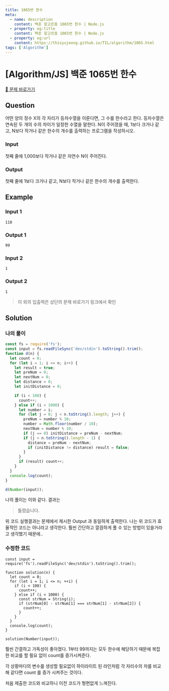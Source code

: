 ```yaml
---
title: 1065번 한수
meta:
  - name: description
    content: 백준 알고르즘 1065번 한수 | Node.js
  - property: og:title
    content: 백준 알고르즘 1065번 한수 | Node.js
  - property: og:url
    content: https://thisyujeong.github.io/TIL/algorithm/1065.html
tags: ['Algorithm']
---
```


# [Algorithm/JS] 백준 1065번 한수

[🔗 문제 바로가기](https://www.acmicpc.net/problem/1065)

## Question

어떤 양의 정수 X의 각 자리가 등차수열을 이룬다면, 그 수를 한수라고 한다. 등차수열은 연속된 두 개의 수의 차이가 일정한 수열을 말한다. N이 주어졌을 때, 1보다 크거나 같고, N보다 작거나 같은 한수의 개수를 출력하는 프로그램을 작성하시오.

### Input

첫째 줄에 1,000보다 작거나 같은 자연수 N이 주어진다.

### Output

첫째 줄에 1보다 크거나 같고, N보다 작거나 같은 한수의 개수를 출력한다.

## Example

### Input 1

```
110
```

### Output 1

```
99
```

### Input 2

```
1
```

### Output 2

```
1
```

> 이 외의 입출력은 상단의 문제 바로가기 링크에서 확인

## Solution

### 나의 풀이

```js
const fs = require('fs');
const input = fs.readFileSync('dev/stdin').toString().trim();
function d(n) {
  let count = 0;
  for (let i = 1; i <= n; i++) {
    let result = true;
    let preNum = 0;
    let nextNum = 0;
    let distance = 0;
    let initDistance = 0;

    if (i < 100) {
      count++;
    } else if (i < 1000) {
      let number = i;
      for (let j = 0; j < n.toString().length; j++) {
        preNum = number % 10;
        number = Math.floor(number / 10);
        nextNum = number % 10;
        if (j == 0) initDistance = preNum - nextNum;
        if (j < n.toString().length - 1) {
          distance = preNum - nextNum;
          if (initDistance != distance) result = false;
        }
      }
      if (result) count++;
    }
  }
  console.log(count);
}

d(Number(input));
```

나의 풀이는 이와 같다. 결과는

> 틀렸습니다.

위 코드 실행결과는 문제에서 제시한 Output 과 동일하게 출력한다. 나는 위 코드가 효율적인 코드는 아니라고 생각한다. 훨씬 간단하고 깔끔하게 풀 수 있는 방법이 있을거라고 생각했기 때문에..

### 수정한 코드

```js{9-11}
const input = require('fs').readFileSync('dev/stdin').toString().trim();

function solution(n) {
  let count = 0;
  for (let i = 1; i <= n; ++i) {
    if (i < 100) {
      count++;
    } else if (i < 1000) {
      const strNum = String(i);
      if (strNum[0] - strNum[1] === strNum[1] - strNum[2]) {
        count++;
      }
    }
  }
  console.log(count);
}

solution(Number(input));

```

훨씬 간결하고 가독성이 좋아졌다. 1부터 99까지는 모두 한수에 해당하기 때문에 복잡한 비교를 할 필요 없이 count를 증가시켜준다.

각 상황마다의 변수를 생성할 필요없이 하이라이트 된 라인처럼 각 자리수의 차를 비교해 같다면 count 를 증가 시켜주는 것이다.

처음 제출한 코드와 비교하니 이전 코드가 형편없게 느껴진다.
